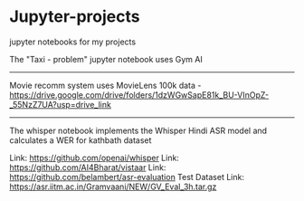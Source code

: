 # Jupyter-projects
jupyter notebooks for my projects

The "Taxi - problem" jupyter notebook uses Gym AI 

--------------------------------------------------------------------------------------------------------------------------------------------------------------------------------------

Movie recomm system uses MovieLens 100k data - https://drive.google.com/drive/folders/1dzWGwSapE81k_BU-VInOpZ-_55NzZ7UA?usp=drive_link

--------------------------------------------------------------------------------------------------------------------------------------------------------------------------------------
The whisper notebook implements the Whisper Hindi ASR model and calculates a WER for kathbath dataset

Link: https://github.com/openai/whisper
Link: https://github.com/AI4Bharat/vistaar
Link: https://github.com/belambert/asr-evaluation
Test Dataset Link: https://asr.iitm.ac.in/Gramvaani/NEW/GV_Eval_3h.tar.gz
